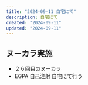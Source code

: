 ```yaml
---
title: "2024-09-11 自宅にて"
description: 自宅にて
created: "2024-09-11"
updated: "2024-09-11"
---
```


## ヌーカラ実施

- ２６回目のヌーカラ
- EGPA 自己注射 自宅にて行う
